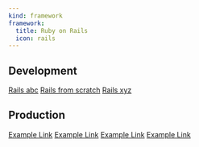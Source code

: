 ```yaml
---
kind: framework
framework:
  title: Ruby on Rails
  icon: rails
---
```

<div class="group compose">

## Development
[Rails abc](/ruby/rails/rails-abc.html)
[Rails from scratch](/ruby/rails/rails-from-scratch.html)
[Rails xyz](/ruby/rails/rails-xyz.html)

</div>

<div class="group microbox">

## Production
[Example Link](/ruby/)
[Example Link](/ruby/)
[Example Link](/ruby/)
[Example Link](/ruby/)

</div>
